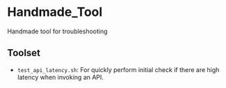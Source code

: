 # Handmade_Tool
Handmade tool for troubleshooting


## Toolset

- `test_api_latency.sh`: For quickly perform initial check if there are high latency when invoking an API.
